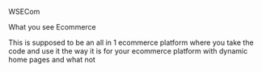 WSECom

What you see Ecommerce

This is supposed to be an all in 1 ecommerce platform where you take the code and use it the way it is for your ecommerce platform with dynamic home pages and what not